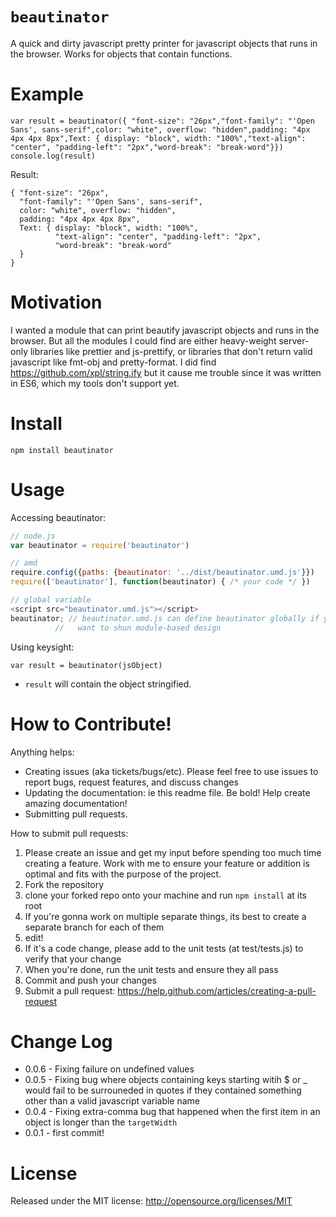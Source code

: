 
`beautinator`
=====

A quick and dirty javascript pretty printer for javascript objects that runs in the browser. Works for objects that contain functions.

Example
==========

```
var result = beautinator({ "font-size": "26px","font-family": "'Open Sans', sans-serif",color: "white", overflow: "hidden",padding: "4px 4px 4px 8px",Text: { display: "block", width: "100%","text-align": "center", "padding-left": "2px","word-break": "break-word"}})
console.log(result)
```

Result:
```
{ "font-size": "26px",
  "font-family": "'Open Sans', sans-serif",
  color: "white", overflow: "hidden",
  padding: "4px 4px 4px 8px",
  Text: { display: "block", width: "100%",
          "text-align": "center", "padding-left": "2px",
          "word-break": "break-word"
  }
}
```


Motivation
==========

I wanted a module that can print beautify javascript objects and runs in the browser. But all the modules I could find are either
heavy-weight server-only libraries like prettier and js-prettify, or
libraries that don't return valid javascript like fmt-obj and pretty-format.
I did find https://github.com/xpl/string.ify but it cause me trouble since it was written in ES6, which my tools don't support yet.

Install
=======

```
npm install beautinator
```


Usage
=====

Accessing beautinator:
```javascript
// node.js
var beautinator = require('beautinator')

// amd
require.config({paths: {beautinator: '../dist/beautinator.umd.js'}})
require(['beautinator'], function(beautinator) { /* your code */ })

// global variable
<script src="beautinator.umd.js"></script>
beautinator; // beautinator.umd.js can define beautinator globally if you really
          //   want to shun module-based design
```

Using keysight:

`var result = beautinator(jsObject)`
* `result` will contain the object stringified.

How to Contribute!
============

Anything helps:

* Creating issues (aka tickets/bugs/etc). Please feel free to use issues to report bugs, request features, and discuss changes
* Updating the documentation: ie this readme file. Be bold! Help create amazing documentation!
* Submitting pull requests.

How to submit pull requests:

1. Please create an issue and get my input before spending too much time creating a feature. Work with me to ensure your feature or addition is optimal and fits with the purpose of the project.
2. Fork the repository
3. clone your forked repo onto your machine and run `npm install` at its root
4. If you're gonna work on multiple separate things, its best to create a separate branch for each of them
5. edit!
6. If it's a code change, please add to the unit tests (at test/tests.js) to verify that your change
7. When you're done, run the unit tests and ensure they all pass
8. Commit and push your changes
9. Submit a pull request: https://help.github.com/articles/creating-a-pull-request

Change Log
=========

* 0.0.6 - Fixing failure on undefined values
* 0.0.5 - Fixing bug where objects containing keys starting witih $ or _ would fail to be surrouneded in quotes if they contained something other than a valid javascript variable name
* 0.0.4 - Fixing extra-comma bug that happened when the first item in an object is longer than the `targetWidth`
* 0.0.1 - first commit!

License
=======
Released under the MIT license: http://opensource.org/licenses/MIT
